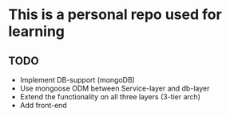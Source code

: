 # This is a personal repo used for learning
## TODO
* Implement DB-support (mongoDB)
* Use mongoose ODM between Service-layer and db-layer
* Extend the functionality on all three layers (3-tier arch)
* Add front-end
